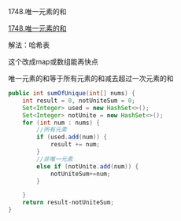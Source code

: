 1748.唯一元素的和

[1748.唯一元素的和](https://leetcode-cn.com/problems/sum-of-unique-elements/)



解法：哈希表

这个改成map或数组能再快点

唯一元素的和等于所有元素的和减去超过一次元素的和

```java
public int sumOfUnique(int[] nums) {
    int result = 0, notUniteSum = 0;
    Set<Integer> used = new HashSet<>();
    Set<Integer> notUnite = new HashSet<>();
    for (int num : nums) {
        //所有元素
        if (used.add(num)) {
            result += num;
        }
        //非唯一元素
        else if (notUnite.add(num)) {
            notUniteSum+=num;
        }

    }
    return result-notUniteSum;
}
```

